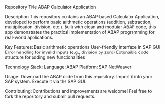 Repository Title
ABAP Calculator Application

Description
This repository contains an ABAP-based Calculator Application, developed to perform basic arithmetic operations (addition, subtraction, multiplication, division, etc.). Built with clean and modular ABAP code, this app demonstrates the practical implementation of ABAP programming for real-world applications.

Key Features:
Basic arithmetic operations
User-friendly interface in SAP GUI
Error handling for invalid inputs (e.g., division by zero)
Extensible code structure for adding new functionalities

Technology Stack:
Language: ABAP
Platform: SAP NetWeaver

Usage:
Download the ABAP code from this repository.
Import it into your SAP system.
Execute it via the SAP GUI.

Contributing:
Contributions and improvements are welcome! Feel free to fork the repository and submit pull requests.
